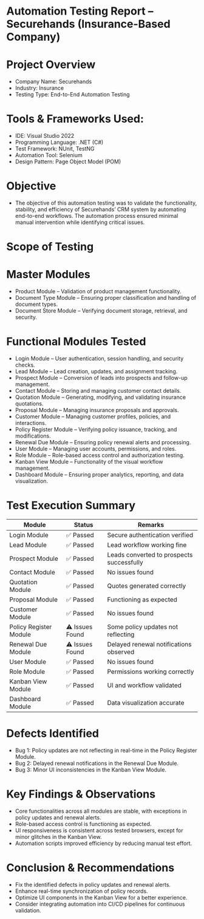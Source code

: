 # Automation Testing Report – Securehands (Insurance-Based Company)

# Project Overview
* Company Name: Securehands
* Industry: Insurance
* Testing Type: End-to-End Automation Testing
  
# Tools & Frameworks Used:
* IDE: Visual Studio 2022
* Programming Language: .NET (C#)
* Test Framework: NUnit, TestNG
* Automation Tool: Selenium
* Design Pattern: Page Object Model (POM)
  
# Objective
* The objective of this automation testing was to validate the functionality, stability, and efficiency of Securehands’ CRM system by automating end-to-end workflows. The automation process ensured minimal manual intervention while identifying critical issues.

# Scope of Testing
# Master Modules
* Product Module – Validation of product management functionality.
* Document Type Module – Ensuring proper classification and handling of document types.
* Document Store Module – Verifying document storage, retrieval, and security.
  
# Functional Modules Tested
* Login Module – User authentication, session handling, and security checks.
* Lead Module – Lead creation, updates, and assignment tracking.
* Prospect Module – Conversion of leads into prospects and follow-up management.
* Contact Module – Storing and managing customer contact details.
* Quotation Module – Generating, modifying, and validating insurance quotations.
* Proposal Module – Managing insurance proposals and approvals.
* Customer Module – Managing customer profiles, policies, and interactions.
* Policy Register Module – Verifying policy issuance, tracking, and modifications.
* Renewal Due Module – Ensuring policy renewal alerts and processing.
* User Module – Managing user accounts, permissions, and roles.
* Role Module – Role-based access control and authorization testing.
* Kanban View Module – Functionality of the visual workflow management.
* Dashboard Module – Ensuring proper analytics, reporting, and data visualization.
  
# Test Execution Summary
|Module	|Status	|Remarks |
|-------|-------|--------|
|Login Module	|✅ Passed	|Secure authentication verified|
|Lead Module	|✅ Passed	|Lead workflow working fine|
|Prospect Module	|✅ Passed	|Leads converted to prospects successfully|
|Contact Module	|✅ Passed	|No issues found|
|Quotation Module	|✅ Passed	|Quotes generated correctly|
|Proposal Module	|✅ Passed	|Functioning as expected|
|Customer Module	|✅ Passed	|No issues found|
|Policy Register Module	|⚠️ Issues Found	|Some policy updates not reflecting|
|Renewal Due Module	|⚠️ Issues Found	|Delayed renewal notifications observed|
|User Module	|✅ Passed	|No issues found|
|Role Module	|✅ Passed	|Permissions working correctly|
|Kanban View Module	|✅ Passed	|UI and workflow validated|
|Dashboard Module	|✅ Passed	|Data visualization accurate|

# Defects Identified
* Bug 1: Policy updates are not reflecting in real-time in the Policy Register Module.
* Bug 2: Delayed renewal notifications in the Renewal Due Module.
* Bug 3: Minor UI inconsistencies in the Kanban View Module.

# Key Findings & Observations
* Core functionalities across all modules are stable, with exceptions in policy updates and renewal alerts.
* Role-based access control is functioning as expected.
* UI responsiveness is consistent across tested browsers, except for minor glitches in the Kanban View.
* Automation scripts improved efficiency by reducing manual test effort.
  
# Conclusion & Recommendations
* Fix the identified defects in policy updates and renewal alerts.
* Enhance real-time synchronization of policy records.
* Optimize UI components in the Kanban View for a better experience.
* Consider integrating automation into CI/CD pipelines for continuous validation.

